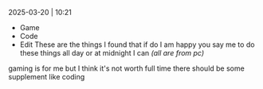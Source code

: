 2025-03-20 | 10:21

- Game
- Code
- Edit
These are the things I found that if do I am happy you say me to do these things all day or at midnight I can *(all are from pc)*

gaming is for me but I think it's not worth full time there should be some supplement like coding